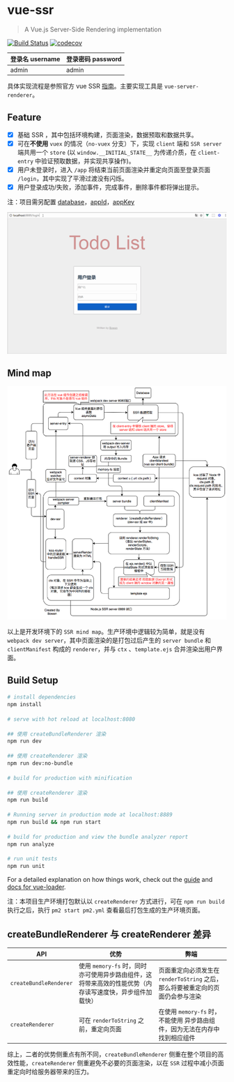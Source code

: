# vue-ssr

> A Vue.js Server-Side Rendering implementation

[![Build Status](https://travis-ci.org/lbwa/vue-ssr.svg?branch=master)](https://travis-ci.org/lbwa/vue-ssr)
[![codecov](https://codecov.io/gh/lbwa/vue-ssr/branch/master/graph/badge.svg)](https://codecov.io/gh/lbwa/vue-ssr)

| 登录名 username | 登录密码 password |
| -------------- | ----------------- |
| admin | admin |

具体实现流程是参照官方 vue SSR [指南]。主要实现工具是 `vue-server-renderer`。

[指南]:https://ssr.vuejs.org/zh/
## Feature

- [x] 基础 SSR ，其中包括环境构建，页面渲染，数据预取和数据共享。
- [x] 可在**不使用** `vuex` 的情况（`no-vuex` 分支）下，实现 `client` 端和 `SSR server` 端共用一个 `store` (以 `window.__INITIAL_STATE__` 为传递介质，在 `client-entry` 中验证预取数据，并实现共享操作)。
- [x] 用户未登录时，进入 `/app` 将结束当前页面渲染并重定向页面至登录页面 `/login`，其中实现了平滑过渡没有闪烁。
- [x] 用户登录成功/失败，添加事件，完成事件，删除事件都将弹出提示。

注：项目需另配置 [database]，[appId]，[appKey]

![intro][intro]

[intro]: https://raw.githubusercontent.com/lbwa/vue-ssr/master/intro.gif

[database]: https://github.com/lbwa/vue-ssr/blob/master/server/db/db.js

[appId]: https://github.com/lbwa/vue-ssr/blob/master/app.config.js

[appKey]: https://github.com/lbwa/vue-ssr/blob/master/app.config.js
## Mind map

![mind-map][mind-map]

以上是开发环境下的 `SSR mind map`。生产环境中逻辑较为简单，就是没有 `webpack dev server`，其中页面渲染的是打包过后产生的 `server bundle` 和 `clientManifest` 构成的 `renderer`，并与 `ctx` 、`template.ejs` 合并渲染出用户界面。

[mind-map]:https://raw.githubusercontent.com/lbwa/vue-ssr/master/SSR%20mind%20map.png

## Build Setup

``` bash
# install dependencies
npm install

# serve with hot reload at localhost:8080

## 使用 createBundleRenderer 渲染
npm run dev

## 使用 createRenderer 渲染
npm run dev:no-bundle

# build for production with minification

## 使用 createRenderer 渲染
npm run build

# Running server in production mode at localhost:8889
npm run build && npm run start

# build for production and view the bundle analyzer report
npm run analyze

# run unit tests
npm run unit
```

For a detailed explanation on how things work, check out the [guide](http://vuejs-templates.github.io/webpack/) and [docs for vue-loader](http://vuejs.github.io/vue-loader).

注：本项目生产环境打包默认以 `createRenderer` 方式进行，可在 `npm run build` 执行之后，执行 `pm2 start pm2.yml` 查看最后打包生成的生产环境页面。

## createBundleRenderer 与 createRenderer 差异

| API | 优势 | 弊端 |
| --- | ---- | ---- |
| `createBundleRenderer` | 使用 `memory-fs` 时，同时亦可使用异步路由组件，这将带来高效的性能优势（内存读写速度快，异步组件加载快） | 页面重定向必须发生在 `renderToString` 之后，那么将要被重定向的页面仍会参与渲染 |
| `createRenderer` | 可在 `renderToString` 之前，重定向页面 | 在使用 `memory-fs` 时，不能使用 异步路由组件，因为无法在内存中找到相应组件 |

综上，二者的优势侧重点有所不同，`createBundleRenderer` 侧重在整个项目的高效性能，`createRenderer` 侧重避免不必要的页面渲染，以在 `SSR` 过程中减小页面重定向时给服务器带来的压力。
